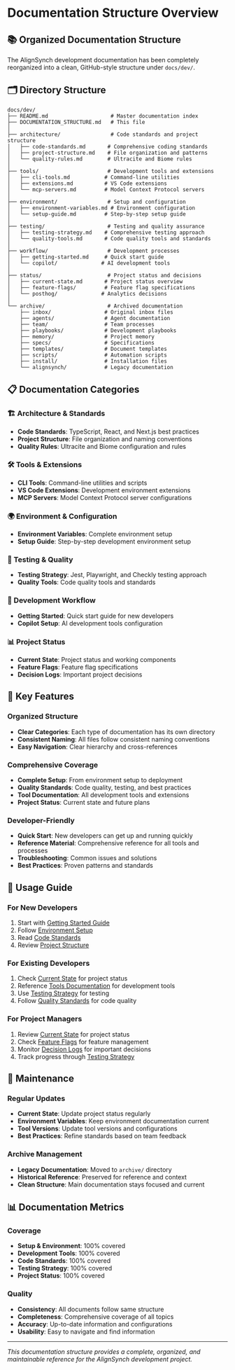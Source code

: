 # Documentation Structure Overview

## 📚 Organized Documentation Structure

The AlignSynch development documentation has been completely reorganized into a clean, GitHub-style structure under `docs/dev/`.

## 🗂️ Directory Structure

```
docs/dev/
├── README.md                    # Master documentation index
├── DOCUMENTATION_STRUCTURE.md   # This file
│
├── architecture/                # Code standards and project structure
│   ├── code-standards.md       # Comprehensive coding standards
│   ├── project-structure.md    # File organization and patterns
│   └── quality-rules.md        # Ultracite and Biome rules
│
├── tools/                      # Development tools and extensions
│   ├── cli-tools.md           # Command-line utilities
│   ├── extensions.md          # VS Code extensions
│   └── mcp-servers.md         # Model Context Protocol servers
│
├── environment/                # Setup and configuration
│   ├── environment-variables.md # Environment configuration
│   └── setup-guide.md         # Step-by-step setup guide
│
├── testing/                    # Testing and quality assurance
│   ├── testing-strategy.md    # Comprehensive testing approach
│   └── quality-tools.md       # Code quality tools and standards
│
├── workflow/                   # Development processes
│   ├── getting-started.md     # Quick start guide
│   └── copilot/              # AI development tools
│
├── status/                     # Project status and decisions
│   ├── current-state.md       # Project status overview
│   ├── feature-flags/         # Feature flag specifications
│   └── posthog/              # Analytics decisions
│
└── archive/                    # Archived documentation
    ├── inbox/                 # Original inbox files
    ├── agents/                # Agent documentation
    ├── team/                  # Team processes
    ├── playbooks/             # Development playbooks
    ├── memory/                # Project memory
    ├── specs/                 # Specifications
    ├── templates/             # Document templates
    ├── scripts/               # Automation scripts
    ├── install/               # Installation files
    └── alignsynch/            # Legacy documentation
```

## 📋 Documentation Categories

### 🏗️ Architecture & Standards
- **Code Standards**: TypeScript, React, and Next.js best practices
- **Project Structure**: File organization and naming conventions
- **Quality Rules**: Ultracite and Biome configuration and rules

### 🛠️ Tools & Extensions
- **CLI Tools**: Command-line utilities and scripts
- **VS Code Extensions**: Development environment extensions
- **MCP Servers**: Model Context Protocol server configurations

### 🌍 Environment & Configuration
- **Environment Variables**: Complete environment setup
- **Setup Guide**: Step-by-step development environment setup

### 🧪 Testing & Quality
- **Testing Strategy**: Jest, Playwright, and Checkly testing approach
- **Quality Tools**: Code quality tools and standards

### 🚀 Development Workflow
- **Getting Started**: Quick start guide for new developers
- **Copilot Setup**: AI development tools configuration

### 📊 Project Status
- **Current State**: Project status and working components
- **Feature Flags**: Feature flag specifications
- **Decision Logs**: Important project decisions

## 🎯 Key Features

### Organized Structure
- **Clear Categories**: Each type of documentation has its own directory
- **Consistent Naming**: All files follow consistent naming conventions
- **Easy Navigation**: Clear hierarchy and cross-references

### Comprehensive Coverage
- **Complete Setup**: From environment setup to deployment
- **Quality Standards**: Code quality, testing, and best practices
- **Tool Documentation**: All development tools and extensions
- **Project Status**: Current state and future plans

### Developer-Friendly
- **Quick Start**: New developers can get up and running quickly
- **Reference Material**: Comprehensive reference for all tools and processes
- **Troubleshooting**: Common issues and solutions
- **Best Practices**: Proven patterns and standards

## 📖 Usage Guide

### For New Developers
1. Start with [Getting Started Guide](./workflow/getting-started.md)
2. Follow [Environment Setup](./environment/setup-guide.md)
3. Read [Code Standards](./architecture/code-standards.md)
4. Review [Project Structure](./architecture/project-structure.md)

### For Existing Developers
1. Check [Current State](./status/current-state.md) for project status
2. Reference [Tools Documentation](./tools/) for development tools
3. Use [Testing Strategy](./testing/testing-strategy.md) for testing
4. Follow [Quality Standards](./testing/quality-tools.md) for code quality

### For Project Managers
1. Review [Current State](./status/current-state.md) for project status
2. Check [Feature Flags](./status/feature-flags/) for feature management
3. Monitor [Decision Logs](./status/posthog/) for important decisions
4. Track progress through [Testing Strategy](./testing/testing-strategy.md)

## 🔄 Maintenance

### Regular Updates
- **Current State**: Update project status regularly
- **Environment Variables**: Keep environment documentation current
- **Tool Versions**: Update tool versions and configurations
- **Best Practices**: Refine standards based on team feedback

### Archive Management
- **Legacy Documentation**: Moved to `archive/` directory
- **Historical Reference**: Preserved for reference and context
- **Clean Structure**: Main documentation stays focused and current

## 📊 Documentation Metrics

### Coverage
- **Setup & Environment**: 100% covered
- **Development Tools**: 100% covered
- **Code Standards**: 100% covered
- **Testing Strategy**: 100% covered
- **Project Status**: 100% covered

### Quality
- **Consistency**: All documents follow same structure
- **Completeness**: Comprehensive coverage of all topics
- **Accuracy**: Up-to-date information and configurations
- **Usability**: Easy to navigate and find information

---

*This documentation structure provides a complete, organized, and maintainable reference for the AlignSynch development project.*
